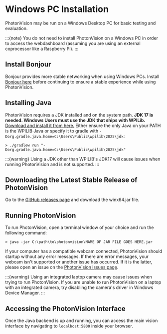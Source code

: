 # Windows PC Installation

PhotonVision may be run on a Windows Desktop PC for basic testing and evaluation.

:::{note}
You do not need to install PhotonVision on a Windows PC in order to access the webdashboard (assuming you are using an external coprocessor like a Raspberry Pi).
:::

## Install Bonjour

Bonjour provides more stable networking when using Windows PCs. Install [Bonjour here](https://support.apple.com/downloads/DL999/en_US/BonjourPSSetup.exe) before continuing to ensure a stable experience while using PhotonVision.

## Installing Java

PhotonVision requires a JDK installed and on the system path. **JDK 17 is needed. Windows Users must use the JDK that ships with WPILib.** [Download and install it from here.](https://github.com/wpilibsuite/allwpilib/releases/tag/v2025.1.1-beta-2) Either ensure the only Java on your PATH is the WPILIB Java or specify it to gradle with `-Dorg.gradle.java.home=C:\Users\Public\wpilib\2025\jdk`:

```
> ./gradlew run "-Dorg.gradle.java.home=C:\Users\Public\wpilib\2025\jdk"
```

:::{warning}
Using a JDK other than WPILIB's JDK17 will cause issues when running PhotonVision and is not supported.
:::

## Downloading the Latest Stable Release of PhotonVision

Go to the [GitHub releases page](https://github.com/PhotonVision/photonvision/releases) and download the winx64.jar file.

## Running PhotonVision

To run PhotonVision, open a terminal window of your choice and run the following command:

```
> java -jar C:\path\to\photonvision\NAME OF JAR FILE GOES HERE.jar
```

If your computer has a compatible webcam connected, PhotonVision should startup without any error messages. If there are error messages, your webcam isn't supported or another issue has occurred. If it is the latter, please open an issue on the [PhotonVision issues page](https://github.com/PhotonVision/photonvision/issues).

:::{warning}
Using an integrated laptop camera may cause issues when trying to run PhotonVision. If you are unable to run PhotonVision on a laptop with an integrated camera, try disabling the camera's driver in Windows Device Manager.
:::

## Accessing the PhotonVision Interface

Once the Java backend is up and running, you can access the main vision interface by navigating to `localhost:5800` inside your browser.
